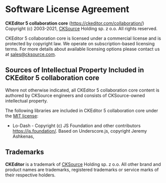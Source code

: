 Software License Agreement
==========================

**CKEditor 5 collaboration core** (https://ckeditor.com/collaboration/)<br>
Copyright (c) 2003-2021, [CKSource](http://cksource.com) Holding sp. z o.o. All rights reserved.

CKEditor 5 collaboration core is licensed under a commercial license and is protected by copyright law.
We operate on subscription-based licensing terms. For more details about available licensing options please contact us at sales@cksource.com.

Sources of Intellectual Property Included in CKEditor 5 collaboration core
--------------------------------------------------------------------------

Where not otherwise indicated, all CKEditor 5 collaboration core content is authored by CKSource engineers and consists of CKSource-owned intellectual property.

The following libraries are included in CKEditor 5 collaboration core under the [MIT license](https://opensource.org/licenses/MIT):

* Lo-Dash - Copyright (c) JS Foundation and other contributors https://js.foundation/. Based on Underscore.js, copyright Jeremy Ashkenas,

Trademarks
----------

**CKEditor** is a trademark of [CKSource](http://cksource.com) Holding sp. z o.o. All other brand and product names are trademarks, registered trademarks or service marks of their respective holders.
